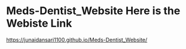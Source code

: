 # Meds-Dentist_Website Here is the  Webiste Link 
https://junaidansari1100.github.io/Meds-Dentist_Website/

